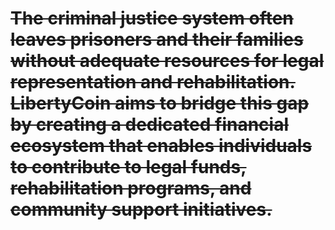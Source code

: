 # <s>The criminal justice system often leaves prisoners and their families without adequate resources for legal representation and rehabilitation. LibertyCoin aims to bridge this gap by creating a dedicated financial ecosystem that enables individuals to contribute to legal funds, rehabilitation programs, and community support initiatives.</s>
